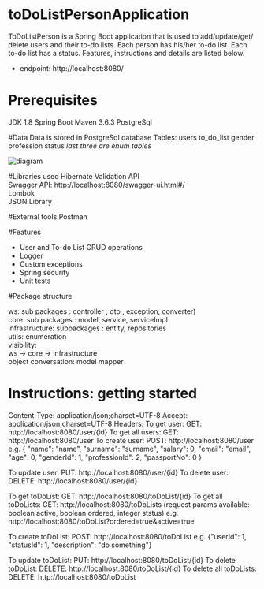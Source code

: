 # toDoListPersonApplication

ToDoListPerson is a Spring Boot application that is used to add/update/get/ delete users and their to-do lists.
Each person has his/her to-do list. Each to-do list has a status.
Features, instructions and details are listed below.

- endpoint: http://localhost:8080/

# Prerequisites
JDK 1.8
Spring Boot
Maven 3.6.3
PostgreSql

#Data
Data is stored in PostgreSql database
Tables:
    users
    to_do_list
    gender
    profession
    status
*last three are enum tables*

![diagram](https://user-images.githubusercontent.com/67556986/99569478-1d901500-29ea-11eb-98fc-cbc6adf0dff1.png)


#Libraries used
Hibernate Validation API  
Swagger API: http://localhost:8080/swagger-ui.html#/  
Lombok   
JSON Library


#External tools
Postman

#Features
- User and To-do List CRUD operations
- Logger
- Custom exceptions
- Spring security
- Unit tests

#Package structure

ws: sub packages : controller , dto , exception, converter)    
core: sub packages : model, service, serviceImpl   
infrastructure: subpackages : entity, repositories      
utils: enumeration    
visibility:   
ws -> core -> infrastructure   
object  conversation: model mapper


# Instructions: getting started
Content-Type: application/json;charset=UTF-8 Accept: application/json;charset=UTF-8
Headers:
To get user: GET: http://localhost:8080/user/{id}
To get all users: GET: http://localhost:8080/user
To create user: POST: http://localhost:8080/user
e.g. {
         "name": "name",
         "surname": "surname",
         "salary": 0,
         "email": "email",
         "age": 0,
         "genderId": 1,
         "professionId": 2,
         "passportNo": 0
     }
     
To update user: PUT: http://localhost:8080/user/{id}
To delete user: DELETE: http://localhost:8080/user/{id}


To get toDoList: GET: http://localhost:8080/toDoList/{id}
To get all toDoLists: GET: http://localhost:8080/toDoLists (request params available: boolean active, boolean ordered, integer ststus)
e.g. http://localhost:8080/toDoList?ordered=true&active=true

To create toDoList: POST: http://localhost:8080/toDoList
e.g.  {"userId": 1,
         "statusId": 1,
         "description": "do something"}
         
To update toDoList: PUT: http://localhost:8080/toDoList/{id}
To delete toDoList: DELETE: http://localhost:8080/toDoList/{id}
To delete all toDoLists: DELETE: http://localhost:8080/toDoList
